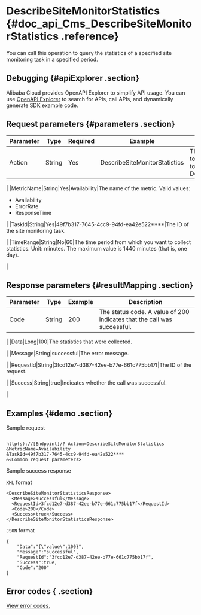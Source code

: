 # DescribeSiteMonitorStatistics {#doc_api_Cms_DescribeSiteMonitorStatistics .reference}

You can call this operation to query the statistics of a specified site monitoring task in a specified period.

## Debugging {#apiExplorer .section}

Alibaba Cloud provides OpenAPI Explorer to simplify API usage. You can use [OpenAPI Explorer](https://api.aliyun.com/#product=Cms&api=DescribeSiteMonitorStatistics) to search for APIs, call APIs, and dynamically generate SDK example code.

## Request parameters {#parameters .section}

|Parameter|Type|Required|Example|Description|
|---------|----|--------|-------|-----------|
|Action|String|Yes|DescribeSiteMonitorStatistics|The operation that you want to perform. Set this parameter to DescribeSiteMonitorStatistics.

 |
|MetricName|String|Yes|Availability|The name of the metric. Valid values:

 -   Availability
-   ErrorRate
-   ResponseTime

 |
|TaskId|String|Yes|49f7b317-7645-4cc9-94fd-ea42e522\*\*\*\*|The ID of the site monitoring task.

 |
|TimeRange|String|No|60|The time period from which you want to collect statistics. Unit: minutes. The maximum value is 1440 minutes \(that is, one day\).

 |

## Response parameters {#resultMapping .section}

|Parameter|Type|Example|Description|
|---------|----|-------|-----------|
|Code|String|200|The status code. A value of 200 indicates that the call was successful.

 |
|Data|Long|100|The statistics that were collected.

 |
|Message|String|successful|The error message.

 |
|RequestId|String|3fcd12e7-d387-42ee-b77e-661c775bb17f|The ID of the request.

 |
|Success|String|true|Indicates whether the call was successful.

 |

## Examples {#demo .section}

Sample request

``` {#request_demo}

http(s)://[Endpoint]/? Action=DescribeSiteMonitorStatistics
&MetricName=Availability
&TaskId=49f7b317-7645-4cc9-94fd-ea42e522****
&<Common request parameters>

```

Sample success response

`XML` format

``` {#xml_return_success_demo}
<DescribeSiteMonitorStatisticsResponse>
  <Message>successful</Message>
  <RequestId>3fcd12e7-d387-42ee-b77e-661c775bb17f</RequestId>
  <Code>200</Code>
  <Success>true</Success>
</DescribeSiteMonitorStatisticsResponse>

```

`JSON` format

``` {#json_return_success_demo}
{
	"Data":"{\"value\":100}",
	"Message":"successful",
	"RequestId":"3fcd12e7-d387-42ee-b77e-661c775bb17f",
	"Success":true,
	"Code":"200"
}
```

## Error codes { .section}

[View error codes.](https://error-center.aliyun.com/status/product/Cms)

